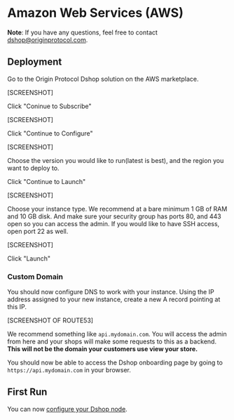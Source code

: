 # Amazon Web Services (AWS)

**Note**:  If you have any questions, feel free to contact 
dshop@originprotocol.com.

## Deployment

Go to the Origin Protocol Dshop solution on the AWS marketplace.

[SCREENSHOT]

Click "Coninue to Subscribe"

[SCREENSHOT]

Click "Continue to Configure"

[SCREENSHOT]

Choose the version you would like to run(latest is best), and the region you
want to deploy to.

Click "Continue to Launch"

[SCREENSHOT]

Choose your instance type.  We recommend at a bare minimum 1 GB of RAM and 10 GB
disk.  And make sure your security group has ports 80, and 443 open so you can
access the admin.  If you would like to have SSH access, open port 22 as well.

[SCREENSHOT]

Click "Launch"

### Custom Domain

You should now configure DNS to work with your instance.  Using the IP address
assigned to your new instance, create a new A record pointing at this IP.

[SCREENSHOT OF ROUTE53]

We recommend something like `api.mydomain.com`.  You will access the admin from
here and your shops will make some requests to this as a backend.  **This will
not be the domain your customers use view your store.**

You should now be able to access the Dshop onboarding page by going to 
`https://api.mydomain.com` in your browser.

## First Run

You can now [configure your Dshop node](first-run.md).
